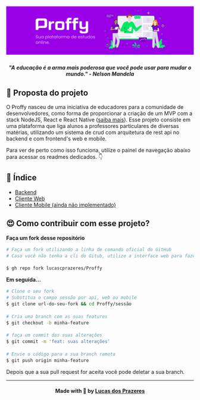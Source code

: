 <h1>
  <img src=".github/proffy-banner.png"/>
</h1>

<h4 align=center><em>"A educação é a arma mais poderosa que você pode usar para mudar o mundo." - Nelson Mandela</em></h4>

## 🌱 Proposta do projeto

O Proffy nasceu de uma iniciativa de educadores para a comunidade de desenvolvedores, como forma de proporcionar a criação de um MVP com a stack NodeJS, React e React Native ([saiba mais](https://nextlevelweek.com/)). Esse projeto consiste em uma plataforma que liga alunos a professores particulares de diversas matérias, utilizando um sistema de crud com arquitetura de rest api no backend e com frontend's web e mobile.

Para ver de perto como isso funciona, utilize o painel de navegação abaixo para acessar os readmes dedicados. 👇

## 🧭 Índice

- [Backend](./api)
- [Cliente Web](./web)
- [Cliente Mobile (ainda não implementado)](./mobile)

## 😍 Como contribuir com esse projeto?

**Faça um fork desse repositório**

```bash
# Faça um fork utilizando a linha de comando oficial do GitHub
# Caso você não tenha a cli do Gitub, utilize a interface web para fazer isso.

$ gh repo fork lucascprazeres/Proffy
```

**Em seguida...**

```bash
# Clone o seu fork
# Substitua o campo sessão por api, web ou mobile
$ git clone url-do-seu-fork && cd Proffy/sessão

# Cria uma branch com as suas features
$ git checkout -b minha-feature

# faça um commit das suas alterações
$ git commit -m 'feat: suas alterações'

# Envie o código para a sua branch remota
$ git push origin minha-feature
```

Depois que a sua pull request for aceita você pode deletar a sua branch.

<hr />

<h4 align=center>Made with 💜 by <a href="https://www.linkedin.com/in/lucas-prazeres/">Lucas dos Prazeres</a></h4>